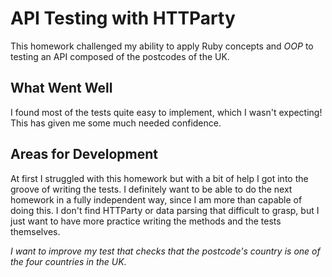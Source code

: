 # API Testing with HTTParty

This homework challenged my ability to apply Ruby concepts and *OOP* to testing an API composed of the postcodes of the UK.

## What Went Well
I found most of the tests quite easy to implement, which I wasn't expecting! This has given me some much needed confidence.

## Areas for Development
At first I struggled with this homework but with a bit of help I got into the groove of writing the tests. I definitely want to be able to do the next homework in a fully independent way, since I am more than capable of doing this. I don't find HTTParty or data parsing that difficult to grasp, but I just want to have more practice writing the methods and the tests themselves.

*I want to improve my test that checks that the postcode's country is one of the four countries in the UK.*
